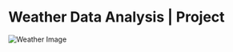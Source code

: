 # Weather Data Analysis | Project

![Weather Image](https://github.com/user-attachments/assets/6e220a4b-ab2b-40d7-8ccd-27e972c3ba42)
